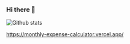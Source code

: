 ### Hi there 👋

<!--
**shubhamryaduvanshi/shubhamryaduvanshi** is a ✨ _special_ ✨ repository because its `README.md` (this file) appears on your GitHub profile.

Here are some ideas to get you started:

- 🔭 I’m currently working on javascript mini projects.
- 🌱 I’m currently learning javascript
- 👯 I’m looking to collaborate on 
- 🤔 I’m looking for help with ...
- 📫 How to reach me: yshubhamr@gmail.com
-->
![Github stats](https://github-readme-stats.vercel.app/api?username=shubhamryaduvanshi)

https://monthly-expense-calculator.vercel.app/
